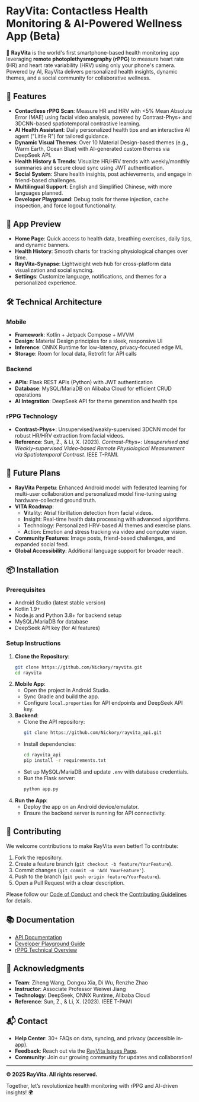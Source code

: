 # RayVita: Contactless Health Monitoring & AI-Powered Wellness App (Beta)

🚀 **RayVita** is the world's first smartphone-based health monitoring app leveraging **remote photoplethysmography (rPPG)** to measure heart rate (HR) and heart rate variability (HRV) using only your phone's camera. Powered by AI, RayVita delivers personalized health insights, dynamic themes, and a social community for collaborative wellness.

## 🌟 Features

- **Contactless rPPG Scan**: Measure HR and HRV with <5% Mean Absolute Error (MAE) using facial video analysis, powered by Contrast-Phys+ and 3DCNN-based spatiotemporal contrastive learning.
- **AI Health Assistant**: Daily personalized health tips and an interactive AI agent ("Little R") for tailored guidance.
- **Dynamic Visual Themes**: Over 10 Material Design-based themes (e.g., Warm Earth, Ocean Blue) with AI-generated custom themes via DeepSeek API.
- **Health History & Trends**: Visualize HR/HRV trends with weekly/monthly summaries and secure cloud sync using JWT authentication.
- **Social System**: Share health insights, post achievements, and engage in friend-based challenges.
- **Multilingual Support**: English and Simplified Chinese, with more languages planned.
- **Developer Playground**: Debug tools for theme injection, cache inspection, and force logout functionality.

## 📱 App Preview

- **Home Page**: Quick access to health data, breathing exercises, daily tips, and dynamic banners.
- **Health History**: Smooth charts for tracking physiological changes over time.
- **RayVita-Synapse**: Lightweight web hub for cross-platform data visualization and social syncing.
- **Settings**: Customize language, notifications, and themes for a personalized experience.

## 🛠️ Technical Architecture

### Mobile
- **Framework**: Kotlin + Jetpack Compose + MVVM
- **Design**: Material Design principles for a sleek, responsive UI
- **Inference**: ONNX Runtime for low-latency, privacy-focused edge ML
- **Storage**: Room for local data, Retrofit for API calls

### Backend
- **APIs**: Flask REST APIs (Python) with JWT authentication
- **Database**: MySQL/MariaDB on Alibaba Cloud for efficient CRUD operations
- **AI Integration**: DeepSeek API for theme generation and health tips

### rPPG Technology
- **Contrast-Phys+**: Unsupervised/weakly-supervised 3DCNN model for robust HR/HRV extraction from facial videos.
- **Reference**: Sun, Z., & Li, X. (2023). *Contrast-Phys+: Unsupervised and Weakly-supervised Video-based Remote Physiological Measurement via Spatiotemporal Contrast*. IEEE T-PAMI.

## 🚀 Future Plans

- **RayVita Perpetu**: Enhanced Android model with federated learning for multi-user collaboration and personalized model fine-tuning using hardware-collected ground truth.
- **VITA Roadmap**:
  - **V**itality: Atrial fibrillation detection from facial videos.
  - **I**nsight: Real-time health data processing with advanced algorithms.
  - **T**echnology: Personalized HRV-based AI themes and exercise plans.
  - **A**ction: Emotion and stress tracking via video and computer vision.
- **Community Features**: Image posts, friend-based challenges, and expanded social feed.
- **Global Accessibility**: Additional language support for broader reach.

## 📦 Installation

### Prerequisites
- Android Studio (latest stable version)
- Kotlin 1.9+
- Node.js and Python 3.8+ for backend setup
- MySQL/MariaDB for database
- DeepSeek API key (for AI features)

### Setup Instructions
1. **Clone the Repository**:
   ```bash
   git clone https://github.com/Nickory/rayvita.git
   cd rayvita
   ```
2. **Mobile App**:
   - Open the project in Android Studio.
   - Sync Gradle and build the app.
   - Configure `local.properties` for API endpoints and DeepSeek API key.
3. **Backend**:
   - Clone the API repository:  
     ```bash
     git clone https://github.com/Nickory/rayvita_api.git
     ```
   - Install dependencies:  
     ```bash
     cd rayvita_api
     pip install -r requirements.txt
     ```
   - Set up MySQL/MariaDB and update `.env` with database credentials.
   - Run the Flask server:  
     ```bash
     python app.py
     ```
4. **Run the App**:
   - Deploy the app on an Android device/emulator.
   - Ensure the backend server is running for API connectivity.

## 🤝 Contributing

We welcome contributions to make RayVita even better! To contribute:
1. Fork the repository.
2. Create a feature branch (`git checkout -b feature/YourFeature`).
3. Commit changes (`git commit -m 'Add YourFeature'`).
4. Push to the branch (`git push origin feature/YourFeature`).
5. Open a Pull Request with a clear description.

Please follow our [Code of Conduct](CODE_OF_CONDUCT.md) and check the [Contributing Guidelines](CONTRIBUTING.md) for details.

## 📚 Documentation

- [API Documentation](https://github.com/Nickory/rayvita_api/wiki)
- [Developer Playground Guide](docs/developer_playground.md)
- [rPPG Technical Overview](docs/rppg_technical.md)

## 🙌 Acknowledgments

- **Team**: Ziheng Wang, Dongxu Xia, Di Wu, Renzhe Zhao
- **Instructor**: Associate Professor Weiwei Jiang
- **Technology**: DeepSeek, ONNX Runtime, Alibaba Cloud
- **Reference**: Sun, Z., & Li, X. (2023). IEEE T-PAMI

## 📬 Contact

- **Help Center**: 30+ FAQs on data, syncing, and privacy (accessible in-app).
- **Feedback**: Reach out via the [RayVita Issues Page](https://github.com/Nickory/rayvita/issues).
- **Community**: Join our growing community for updates and collaboration!

---

**© 2025 RayVita. All rights reserved.**

Together, let’s revolutionize health monitoring with rPPG and AI-driven insights! 🌍
